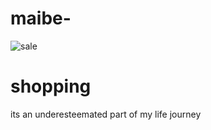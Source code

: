 # maibe-
![sale](https://user-images.githubusercontent.com/105148502/209769042-c8011ea2-4849-4b63-a7a2-a342c16df637.png)
# shopping

its an underesteemated part of my life journey
